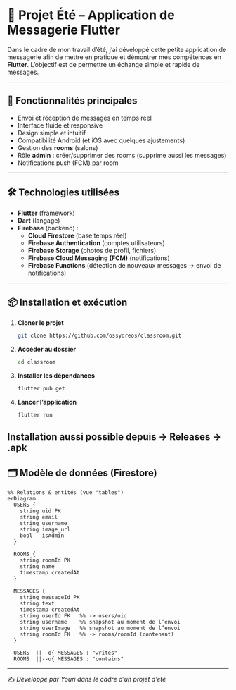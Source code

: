 # 📱 Projet Été – Application de Messagerie Flutter

Dans le cadre de mon travail d’été, j’ai développé cette petite application de messagerie afin de mettre en pratique et démontrer mes compétences en **Flutter**. L’objectif est de permettre un échange simple et rapide de messages.

---

## 🚀 Fonctionnalités principales
- Envoi et réception de messages en temps réel  
- Interface fluide et responsive  
- Design simple et intuitif  
- Compatibilité Android (et iOS avec quelques ajustements)  
- Gestion des **rooms** (salons)  
- Rôle **admin** : créer/supprimer des rooms (supprime aussi les messages)  
- Notifications push (FCM) par room

---

## 🛠️ Technologies utilisées
- **Flutter** (framework)  
- **Dart** (langage)  
- **Firebase** (backend) :  
  - **Cloud Firestore** (base temps réel)  
  - **Firebase Authentication** (comptes utilisateurs)  
  - **Firebase Storage** (photos de profil, fichiers)  
  - **Firebase Cloud Messaging (FCM)** (notifications)  
  - **Firebase Functions** (détection de nouveaux messages → envoi de notifications)

---

## 📦 Installation et exécution
1. **Cloner le projet**
   ```bash
   git clone https://github.com/ossydreos/classroom.git
   ```
2. **Accéder au dossier**
   ```bash
   cd classroom
   ```
3. **Installer les dépendances**
   ```bash
   flutter pub get
   ```
4. **Lancer l’application**
   ```bash
   flutter run
   ```

## Installation aussi possible depuis -> Releases -> .apk



## 🗂️ Modèle de données (Firestore)


```mermaid
%% Relations & entités (vue "tables")
erDiagram
  USERS {
    string uid PK
    string email
    string username
    string image_url
    bool   isAdmin
  }

  ROOMS {
    string roomId PK
    string name
    timestamp createdAt
  }

  MESSAGES {
    string messageId PK
    string text
    timestamp createdAt
    string userId FK   %% -> users/uid
    string username    %% snapshot au moment de l’envoi
    string userImage   %% snapshot au moment de l’envoi
    string roomId FK   %% -> rooms/roomId (contenant)
  }

  USERS  ||--o{ MESSAGES : "writes"
  ROOMS  ||--o{ MESSAGES : "contains"
```

---



✍️ *Développé par Youri dans le cadre d’un projet d’été*
